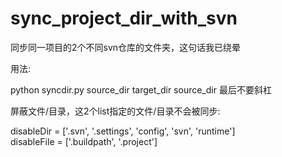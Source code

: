 sync_project_dir_with_svn
=========================

同步同一项目的2个不同svn仓库的文件夹，这句话我已绕晕

用法:
 
python syncdir.py source_dir target_dir
source_dir 最后不要斜杠

屏蔽文件/目录，这2个list指定的文件/目录不会被同步: 
 
disableDir = ['.svn', '.settings', 'config', 'svn', 'runtime']  
disableFile = ['.buildpath', '.project']
